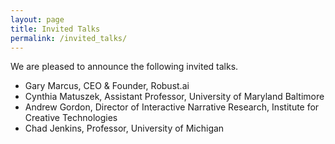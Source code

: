 ```yaml
---
layout: page
title: Invited Talks
permalink: /invited_talks/
---
```


We are pleased to announce the following invited talks.

- Gary Marcus, CEO & Founder, Robust.ai
- Cynthia Matuszek, Assistant Professor, University of Maryland Baltimore
- Andrew Gordon, Director of Interactive Narrative Research, Institute for Creative Technologies
- Chad Jenkins, Professor, University of Michigan
